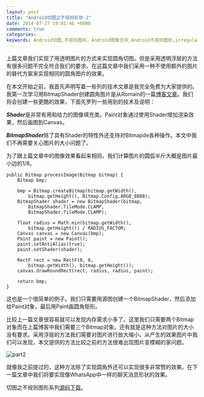 ```yaml
---
layout: post
title: "Android切图之不规则形状-2"
date: 2014-07-27 19:01:46 +0800
comments: true
categories: 
keywords: Android切图,不规则图形，Android图像合并,Android不规则图形,irregular shape
---
```


  上篇文章我们实现了用透明图片的方式来实现圆角切图。但是采用透明浮层的方法有很多问题不完全符合我们的要求。在这篇文章中我们采用一种不使用额外的图片的替代方案来实现相同的圆角图片的效果。

  在本文开始之前，我首先声明写着一些列的技术文章是我完全免费为大家提供的。我第一次学习用BitmapShader创建圆角图片是从Romain的一篇[博客文章](http://www.curious-creature.org/2012/12/11/android-recipe-1-image-with-rounded-corners/)。我们将会创建一些更酷的效果，下面先罗列一些用到的技术及说明：
<!--more-->
  
  ***Shader***是非常有用和给力的图像填充类。Paint对象通过使用Shader增加渲染效果，然后画图到Canvas。

  ***BitmapShader***除了具有Shader的特性外还支持对Bitmapde各种操作。本文中我们不再需要关心图片的大小问题了。

  为了跟上篇文章中的图像效果看起来相同，我们计算图片的圆弧半斤大概是图片最小边的1/8。

```
public Bitmap processImage(Bitmap bitmap) {
    Bitmap bmp;

    bmp = Bitmap.createBitmap(bitmap.getWidth(), 
        bitmap.getHeight(), Bitmap.Config.ARGB_8888);
    BitmapShader shader = new BitmapShader(bitmap, 
        BitmapShader.TileMode.CLAMP, 
        BitmapShader.TileMode.CLAMP);

    float radius = Math.min(bitmap.getWidth(), 
        bitmap.getHeight()) / RADIUS_FACTOR;
    Canvas canvas = new Canvas(bmp);
    Paint paint = new Paint();
    paint.setAntiAlias(true);
    paint.setShader(shader);

    RectF rect = new RectF(0, 0, 
        bitmap.getWidth(), bitmap.getHeight());
    canvas.drawRoundRect(rect, radius, radius, paint);

    return bmp;
}
```

  这也是一个很简单的例子。我们只需要用源图创建一个BitmapShader，然后添加给Paint对象，最后用Paint画圆角矩形。

  比较上一篇文章很容易就可以发现内存需求小多了。这里我们只需要两个Bitmap对象而在上篇博客中我们需要三个Bitmap对象。还有就是这种方法对图片的大小没有要求。采用浮层的方法我们需要对图片进行放大缩小。从产生的效果图片中我们可以发现，本文提供的方法比较之前的方法很难出现图片变模糊的家问题。

![part2](/imgs/post/part2.jpg)

  就像我之前提过的，这种方法除了实现圆角外还可以实现很多非常赞的效果。在下一篇文章中我们将要实现像WhatsApp中一样的聊天消息形状的效果。
  
  切图之不规则图形系列[源码下载](/download/StylingAndroid-irregular-shapes.zip)。
  